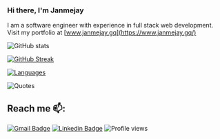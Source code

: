 ### Hi there, I'm Janmejay

I am a software engineer with experience in full stack web development. Visit my portfolio at [www.janmejay.gq](https://www.janmejay.gq/)

![GitHub stats](https://github-readme-stats.vercel.app/api?username=janmejayspurohit&show_icons=true&count_private=true&hide=contribs&theme=chartreuse-dark)

[![GitHub Streak](https://github-readme-streak-stats.herokuapp.com?user=janmejayspurohit&theme=tokyonight_duo&date_format=M%20j%5B%2C%20Y%5D)](https://git.io/streak-stats)

[![Languages](https://github-readme-stats.vercel.app/api/top-langs?username=janmejayspurohit&show_icons=true&locale=en&layout=compact&theme=chartreuse-dark)](https://git.io/streak-stats)

![Quotes](https://quotes-github-readme.vercel.app/api?type=horizontal&theme=tokyonight&animation=grow_out_in&quoteCategory=programming)

## Reach me 📫:
[![Gmail Badge](https://img.shields.io/badge/-janmejayspurohit@gmail.com-blue?style=flat-roundedrectangle&logo=Gmail&logoColor=white&link=mailto:janmejayspurohit@gmail.com)](mailto:janmejayspurohit@gmail.com)
[![Linkedin Badge](https://img.shields.io/badge/-janmejayspurohit-blue?style=flat-square&logo=Linkedin&logoColor=white&link=https://www.linkedin.com/in/asthiseta)](https://www.linkedin.com/in/jsp324)
![Profile views](https://visitor-badge.glitch.me/badge?page_id=Janmejay1997)
